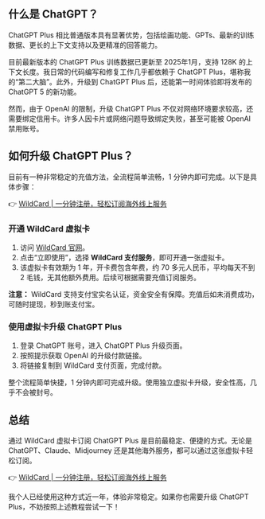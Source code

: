 ## 什么是 ChatGPT？

ChatGPT Plus 相比普通版本具有显著优势，包括绘画功能、GPTs、最新的训练数据、更长的上下文支持以及更精准的回答能力。

目前最新版本的 ChatGPT Plus 训练数据已更新至 2025年1月，支持 128K 的上下文长度。我日常的代码编写和修复工作几乎都依赖于 ChatGPT Plus，堪称我的“第二大脑”。此外，升级到 ChatGPT Plus 后，还能第一时间体验即将发布的 ChatGPT 5 的新功能。

然而，由于 OpenAI 的限制，升级 ChatGPT Plus 不仅对网络环境要求较高，还需要绑定信用卡。许多人因卡片或网络问题导致绑定失败，甚至可能被 OpenAI 禁用账号。

## 如何升级 ChatGPT Plus？

目前有一种非常稳定的充值方法，全流程简单流畅，1 分钟内即可完成。以下是具体步骤：

👉 [WildCard | 一分钟注册，轻松订阅海外线上服务](https://bit.ly/bewildcard)

### 开通 WildCard 虚拟卡

1. 访问 [WildCard 官网](https://bit.ly/bewildcard)。
2. 点击“立即使用”，选择 **WildCard 支付服务**，即可开通一张虚拟卡。
3. 该虚拟卡有效期为 1 年，开卡费包含年费，约 70 多元人民币，平均每天不到 2 毛钱，无其他额外费用。后续可根据需要充值订阅服务。

**注意：** WildCard 支持支付宝实名认证，资金安全有保障。充值后如未消费成功，可随时提现，秒到账支付宝。

### 使用虚拟卡升级 ChatGPT Plus

1. 登录 ChatGPT 账号，进入 ChatGPT Plus 升级页面。
2. 按照提示获取 OpenAI 的升级付款链接。
3. 将链接复制到 WildCard 支付页面，完成付款。

整个流程简单快捷，1 分钟内即可完成升级。使用独立虚拟卡升级，安全性高，几乎不会被封号。

## 总结

通过 WildCard 虚拟卡订阅 ChatGPT Plus 是目前最稳定、便捷的方式。无论是 ChatGPT、Claude、Midjourney 还是其他海外服务，都可以通过这张虚拟卡轻松订阅。

👉 [WildCard | 一分钟注册，轻松订阅海外线上服务](https://bit.ly/bewildcard)

我个人已经使用这种方式近一年，体验非常稳定。如果你也需要升级 ChatGPT Plus，不妨按照上述教程尝试一下！